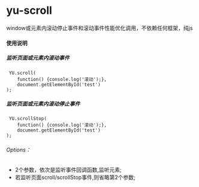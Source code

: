# yu-scroll

window或元素内滚动停止事件和滚动事件性能优化调用，不依赖任何框架，纯js

#### 使用说明

##### 监听页面或元素内滚动事件
```
 YU.scroll(
    function() {console.log('滚动');},
    document.getElementById('test')
);
```
##### 监听页面或元素内滚动停止事件
```
 YU.scrollStop(
    function() {console.log('滚动');},
    document.getElementById('test')
);
```
###### Options：
* 2个参数，依次是监听事件回调函数,监听元素;
* 若监听页面scroll/scrollStop事件,则省略第2个参数;
